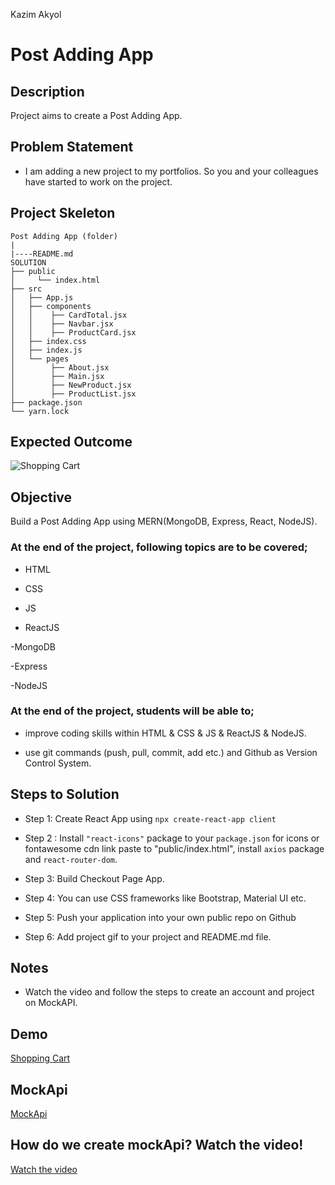 <p>Kazim Akyol</p>

# Post Adding App

## Description

Project aims to create a Post Adding App.

## Problem Statement

- I am adding a new project to my portfolios. So you and your colleagues have started to work on the project.

## Project Skeleton

```
Post Adding App (folder)
|
|----README.md
SOLUTION
├── public
│     └── index.html
├── src
│   ├── App.js
│   ├── components
│   │    ├── CardTotal.jsx
│   │    ├── Navbar.jsx
│   │    ├── ProductCard.jsx
│   ├── index.css
│   ├── index.js
│   └── pages
│        ├── About.jsx
│        ├── Main.jsx
│        ├── NewProduct.jsx
│        ├── ProductList.jsx
├── package.json
└── yarn.lock

```

## Expected Outcome

![Shopping Cart](shopping-cart.gif)

## Objective

Build a Post Adding App using MERN(MongoDB, Express, React, NodeJS).

### At the end of the project, following topics are to be covered;

- HTML

- CSS

- JS

- ReactJS

-MongoDB

-Express

-NodeJS

### At the end of the project, students will be able to;

- improve coding skills within HTML & CSS & JS & ReactJS & NodeJS.

- use git commands (push, pull, commit, add etc.) and Github as Version Control System.

## Steps to Solution

- Step 1: Create React App using `npx create-react-app client`

- Step 2 : Install `"react-icons"` package to your `package.json` for icons or fontawesome cdn link paste to "public/index.html", install `axios` package and `react-router-dom`.

- Step 3: Build Checkout Page App.

- Step 4: You can use CSS frameworks like Bootstrap, Material UI etc.

- Step 5: Push your application into your own public repo on Github

- Step 6: Add project gif to your project and README.md file.

## Notes

- Watch the video and follow the steps to create an account and project on MockAPI.

## Demo
  <a href="https://shopping-cart-mockapi.vercel.app/" target="_blank">Shopping Cart</a>

## MockApi

<a href="https://mockapi.io/" target="_blank">MockApi</a>


## How do we create mockApi? Watch the video!
<a href="https://www.youtube.com/watch?v=i_Gvlp83GMk" target="_blank">
 Watch the video
</a>

